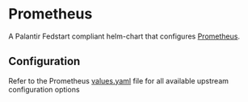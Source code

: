 # Prometheus

A Palantir Fedstart compliant helm-chart that configures [Prometheus](https://prometheus.io/).

## Configuration

Refer to the Prometheus [values.yaml](https://github.com/prometheus-community/helm-charts/blob/main/charts/prometheus/values.yaml) file for all available upstream configuration options
